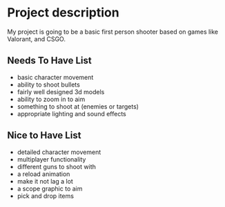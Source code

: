 # Project description

My project is going to be a basic first person shooter based on games like Valorant, and CSGO. 

## Needs To Have List

- basic character movement
- ability to shoot bullets
- fairly well designed 3d models
- ability to zoom in to aim
- something to shoot at (enemies or targets)
- appropriate lighting and sound effects             

## Nice to Have List

- detailed character movement
- multiplayer functionality
- different guns to shoot with
- a reload animation
- make it not lag a lot
- a scope graphic to aim
- pick and drop items
